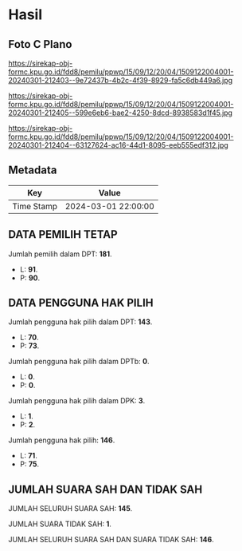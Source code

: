# Hasil

## Foto C Plano

https://sirekap-obj-formc.kpu.go.id/fdd8/pemilu/ppwp/15/09/12/20/04/1509122004001-20240301-212403--9e72437b-4b2c-4f39-8929-fa5c6db449a6.jpg

https://sirekap-obj-formc.kpu.go.id/fdd8/pemilu/ppwp/15/09/12/20/04/1509122004001-20240301-212405--599e6eb6-bae2-4250-8dcd-8938583d1f45.jpg

https://sirekap-obj-formc.kpu.go.id/fdd8/pemilu/ppwp/15/09/12/20/04/1509122004001-20240301-212404--63127624-ac16-44d1-8095-eeb555edf312.jpg


## Metadata

| Key        | Value               |
| ---------- | ------------------- |
| Time Stamp | 2024-03-01 22:00:00 |


## DATA PEMILIH TETAP

Jumlah pemilih dalam DPT: **181**.
 * L: **91**.
 * P: **90**.

## DATA PENGGUNA HAK PILIH

Jumlah pengguna hak pilih dalam DPT: **143**.
 * L: **70**.
 * P: **73**.

Jumlah pengguna hak pilih dalam DPTb: **0**.
 * L: **0**.
 * P: **0**.

Jumlah pengguna hak pilih dalam DPK: **3**.
 * L: **1**.
 * P: **2**.

Jumlah pengguna hak pilih: **146**.
 * L: **71**.
 * P: **75**.

## JUMLAH SUARA SAH DAN TIDAK SAH

JUMLAH SELURUH SUARA SAH: **145**.

JUMLAH SUARA TIDAK SAH: **1**.

JUMLAH SELURUH SUARA SAH DAN SUARA TIDAK SAH: **146**.


